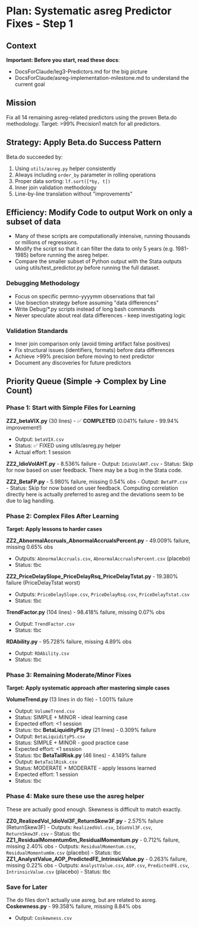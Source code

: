 # Plan: Systematic asreg Predictor Fixes - Step 1

## Context
**Important: Before you start, read these docs**: 
- DocsForClaude/leg3-Predictors.md for the big picture
- DocsForClaude/asreg-implementation-milestone.md to understand the current goal

## Mission
Fix all 14 remaining asreg-related predictors using the proven Beta.do methodology. Target: >99% Precision1 match for all predictors.

## Strategy: Apply Beta.do Success Pattern
Beta.do succeeded by:
1. Using `utils/asreg.py` helper consistently
2. Always including `order_by` parameter in rolling operations  
3. Proper data sorting: `lf.sort([*by, t])`
4. Inner join validation methodology
5. Line-by-line translation without "improvements"

## Efficiency: Modify Code to output Work on only a subset of data
- Many of these scripts are computationally intensive, running thousands or millions of regressions.
- Modify the script so that it can filter the data to only 5 years (e.g. 1981-1985) before running the asreg helper.
- Compare the smaller subset of Python output with the Stata outputs using utils/test_predictor.py before running the full dataset.



### Debugging Methodology
- Focus on specific permno-yyyymm observations that fail
- Use bisection strategy before assuming "data differences"
- Write Debug/*.py scripts instead of long bash commands
- Never speculate about real data differences - keep investigating logic

### Validation Standards  
- Inner join comparison only (avoid timing artifact false positives)
- Fix structural issues (identifiers, formats) before data differences
- Achieve >99% precision before moving to next predictor
- Document any discoveries for future predictors



## Priority Queue (Simple → Complex by Line Count)

### Phase 1: Start with Simple Files for Learning
**ZZ2_betaVIX.py** (30 lines) - ✅ **COMPLETED** (0.041% failure - 99.94% improvement!)
   - Output: `betaVIX.csv`
   - Status: ✅ FIXED using utils/asreg.py helper
   - Actual effort: 1 session

**ZZ2_IdioVolAHT.py** - 8.536% failure
    - Output: `IdioVolAHT.csv`
    - Status: Skip for now based on user feedback. There may be a bug in the Stata code.

**ZZ2_BetaFP.py** - 5.980% failure, missing 0.54% obs
    - Output: `BetaFP.csv`    
    - Status: Skip for now based on user feedback. Computing correlation directly here is actually preferred to asreg and the deviations seem to be due to lag handling.

### Phase 2: Complex Files After Learning
**Target: Apply lessons to harder cases**

**ZZ2_AbnormalAccruals_AbnormalAccrualsPercent.py** - 49.009% failure, missing 0.65% obs
   - Outputs: `AbnormalAccruals.csv`, `AbnormalAccrualsPercent.csv` (placebo)
   - Status: tbc

**ZZ2_PriceDelaySlope_PriceDelayRsq_PriceDelayTstat.py** - 19.380% failure (PriceDelayTstat worst)
   - Outputs: `PriceDelaySlope.csv`, `PriceDelayRsq.csv`, `PriceDelayTstat.csv`
   - Status: tbc

**TrendFactor.py** (104 lines) - 98.418% failure, missing 0.07% obs  
   - Output: `TrendFactor.csv`
   - Status: tbc

**RDAbility.py** - 95.728% failure, missing 4.89% obs
   - Output: `RDAbility.csv`
   - Status: tbc

### Phase 3: Remaining Moderate/Minor Fixes
**Target: Apply systematic approach after mastering simple cases**

**VolumeTrend.py** (13 lines in do file) - 1.001% failure
   - Output: `VolumeTrend.csv`
   - Status: SIMPLE + MINOR - ideal learning case
   - Expected effort: <1 session
   - Status: tbc
**BetaLiquidityPS.py** (21 lines) - 0.309% failure  
   - Output: `BetaLiquidityPS.csv`
   - Status: SIMPLE + MINOR - good practice case
   - Expected effort: <1 session
   - Status: tbc
**BetaTailRisk.py** (46 lines) - 4.149% failure
   - Output: `BetaTailRisk.csv`
   - Status: MODERATE + MODERATE - apply lessons learned
   - Expected effort: 1 session    
   - Status: tbc
### Phase 4: Make sure these use the asreg helper
These are actually good enough. Skewness is difficult to match exactly. 

**ZZ0_RealizedVol_IdioVol3F_ReturnSkew3F.py** - 2.575% failure (ReturnSkew3F)
    - Outputs: `RealizedVol.csv`, `IdioVol3F.csv`, `ReturnSkew3F.csv`
    - Status: tbc
**ZZ1_ResidualMomentum6m_ResidualMomentum.py** - 0.712% failure, missing 2.40% obs
    - Outputs: `ResidualMomentum.csv`, `ResidualMomentum6m.csv` (placebo)
    - Status: tbc
**ZZ1_AnalystValue_AOP_PredictedFE_IntrinsicValue.py** - 0.263% failure, missing 0.22% obs
    - Outputs: `AnalystValue.csv`, `AOP.csv`, `PredictedFE.csv`, `IntrinsicValue.csv` (placebo)
    - Status: tbc

### Save for Later
The do files don't actually use asreg, but are related to asreg.
**Coskewness.py** - 99.358% failure, missing 8.84% obs
   - Output: `Coskewness.csv`

